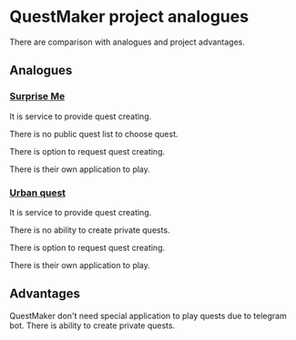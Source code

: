 # QuestMaker project analogues
There are comparison with analogues and project advantages.

## Analogues
### [Surprise Me](https://surprizeme.ru/event)
It is service to provide quest creating.

There is no public quest list to choose quest.

There is option to request quest creating.

There is their own application to play.

### [Urban quest](https://www.quest.team/)
It is service to provide quest creating.

There is no ability to create private quests.

There is option to request quest creating.

There is their own application to play.

## Advantages
QuestMaker don't need special application to play quests due to telegram bot.
There is ability to create private quests.
